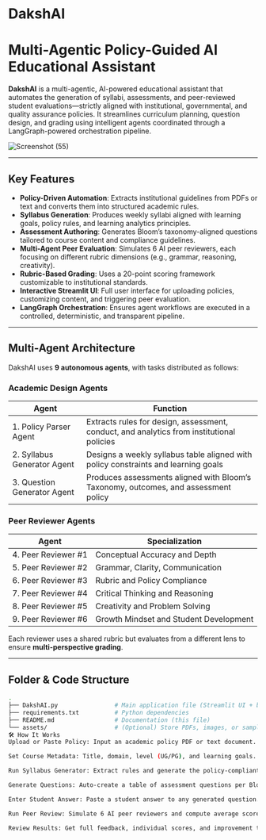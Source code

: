 # DakshAI

#   Multi-Agentic Policy-Guided AI Educational Assistant

**DakshAI** is a multi-agentic, AI-powered educational assistant that automates the generation of syllabi, assessments, and peer-reviewed student evaluations—strictly aligned with institutional, governmental, and quality assurance policies. It streamlines curriculum planning, question design, and grading using intelligent agents coordinated through a LangGraph-powered orchestration pipeline.

![Screenshot (55)](https://github.com/user-attachments/assets/e12208d1-78e8-4cf1-a412-c21bf23254b4)


---

##  Key Features

-  **Policy-Driven Automation**: Extracts institutional guidelines from PDFs or text and converts them into structured academic rules.
-  **Syllabus Generation**: Produces weekly syllabi aligned with learning goals, policy rules, and learning analytics principles.
-  **Assessment Authoring**: Generates Bloom’s taxonomy-aligned questions tailored to course content and compliance guidelines.
-  **Multi-Agent Peer Evaluation**: Simulates 6 AI peer reviewers, each focusing on different rubric dimensions (e.g., grammar, reasoning, creativity).
-  **Rubric-Based Grading**: Uses a 20-point scoring framework customizable to institutional standards.
-  **Interactive Streamlit UI**: Full user interface for uploading policies, customizing content, and triggering peer evaluation.
-  **LangGraph Orchestration**: Ensures agent workflows are executed in a controlled, deterministic, and transparent pipeline.

---

##  Multi-Agent Architecture

DakshAI uses **9 autonomous agents**, with tasks distributed as follows:

###  Academic Design Agents
| Agent | Function |
|-------|----------|
| 1. Policy Parser Agent | Extracts rules for design, assessment, conduct, and analytics from institutional policies |
| 2. Syllabus Generator Agent | Designs a weekly syllabus table aligned with policy constraints and learning goals |
| 3. Question Generator Agent | Produces assessments aligned with Bloom’s Taxonomy, outcomes, and assessment policy |

###  Peer Reviewer Agents
| Agent | Specialization |
|--------|----------------|
| 4. Peer Reviewer #1 | Conceptual Accuracy and Depth |
| 5. Peer Reviewer #2 | Grammar, Clarity, Communication |
| 6. Peer Reviewer #3 | Rubric and Policy Compliance |
| 7. Peer Reviewer #4 | Critical Thinking and Reasoning |
| 8. Peer Reviewer #5 | Creativity and Problem Solving |
| 9. Peer Reviewer #6 | Growth Mindset and Student Development |

Each reviewer uses a shared rubric but evaluates from a different lens to ensure **multi-perspective grading**.

---

##  Folder & Code Structure

```bash
.
├── DakshAI.py                # Main application file (Streamlit UI + backend)
├── requirements.txt          # Python dependencies
├── README.md                 # Documentation (this file)
└── assets/                   # (Optional) Store PDFs, images, or sample rubrics
🛠️ How It Works
Upload or Paste Policy: Input an academic policy PDF or text document.

Set Course Metadata: Title, domain, level (UG/PG), and learning goals.

Run Syllabus Generator: Extract rules and generate the policy-compliant syllabus.

Generate Questions: Auto-create a table of assessment questions per Bloom’s level.

Enter Student Answer: Paste a student answer to any generated question.

Run Peer Review: Simulate 6 AI peer reviewers and compute average score.

Review Results: Get full feedback, individual scores, and improvement tips.
